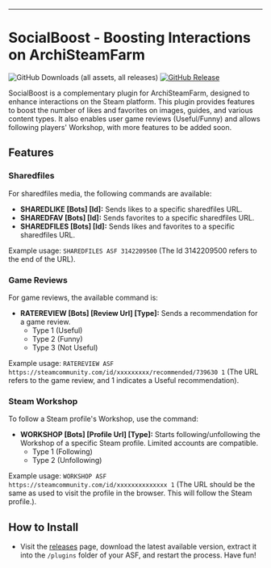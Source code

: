 ---
# SocialBoost - Boosting Interactions on ArchiSteamFarm
![GitHub Downloads (all assets, all releases)](https://img.shields.io/github/downloads/TheRhanderson/socialboost-asf/total)
[![GitHub Release](https://img.shields.io/github/v/release/TheRhanderson/socialboost-asf?logo=github)](https://github.com/TheRhanderson/socialboost-asf/releases)

SocialBoost is a complementary plugin for ArchiSteamFarm, designed to enhance interactions on the Steam platform. This plugin provides features to boost the number of likes and favorites on images, guides, and various content types. It also enables user game reviews (Useful/Funny) and allows following players' Workshop, with more features to be added soon.

## Features

### Sharedfiles
For sharedfiles media, the following commands are available:

- **SHAREDLIKE [Bots] [Id]:** Sends likes to a specific sharedfiles URL.
- **SHAREDFAV [Bots] [Id]:** Sends favorites to a specific sharedfiles URL.
- **SHAREDFILES [Bots] [Id]:** Sends likes and favorites to a specific sharedfiles URL.

Example usage: `SHAREDFILES ASF 3142209500` (The Id 3142209500 refers to the end of the URL).

### Game Reviews
For game reviews, the available command is:

- **RATEREVIEW [Bots] [Review Url] [Type]:** Sends a recommendation for a game review.
  - Type 1 (Useful)
  - Type 2 (Funny)
  - Type 3 (Not Useful)

Example usage: `RATEREVIEW ASF https://steamcommunity.com/id/xxxxxxxxx/recommended/739630 1` (The URL refers to the game review, and 1 indicates a Useful recommendation).

### Steam Workshop
To follow a Steam profile's Workshop, use the command:

- **WORKSHOP [Bots] [Profile Url] [Type]:** Starts following/unfollowing the Workshop of a specific Steam profile. Limited accounts are compatible.
  - Type 1 (Following)
  - Type 2 (Unfollowing)

Example usage: `WORKSHOP ASF https://steamcommunity.com/id/xxxxxxxxxxxxxx 1` (The URL should be the same as used to visit the profile in the browser. This will follow the Steam profile.).

## How to Install
* Visit the [releases](https://github.com/TheRhanderson/socialboost-asf/releases) page, download the latest available version, extract it into the ``/plugins`` folder of your ASF, and restart the process. Have fun!
